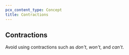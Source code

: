 ```yaml
---
pcx_content_type: Concept
title: Contractions
---
```


## Contractions

Avoid using contractions such as *don't*, *won't*, and *can't*.